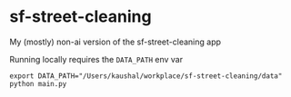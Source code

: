 # sf-street-cleaning
My (mostly) non-ai version of the sf-street-cleaning app

Running locally requires the `DATA_PATH` env var
```commandline
export DATA_PATH="/Users/kaushal/workplace/sf-street-cleaning/data"
python main.py
```